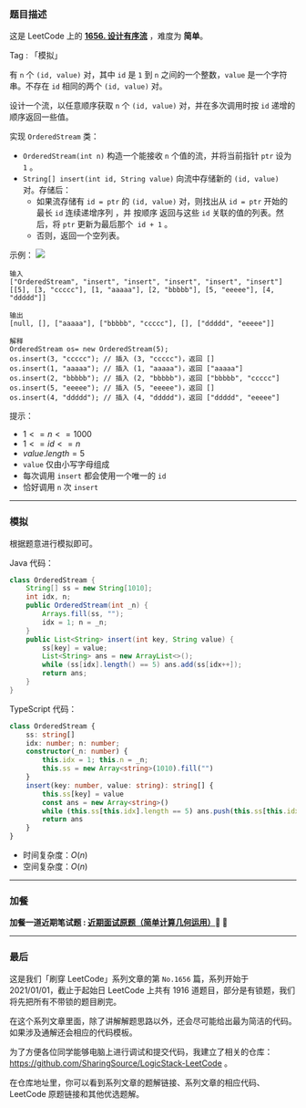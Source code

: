 ### 题目描述

这是 LeetCode 上的 **[1656. 设计有序流](https://leetcode.cn/problems/design-an-ordered-stream/solution/by-ac_oier-5pe8/)** ，难度为 **简单**。

Tag : 「模拟」



有 `n` 个 `(id, value)` 对，其中 `id` 是 `1` 到 `n` 之间的一个整数，`value` 是一个字符串。不存在 `id` 相同的两个 `(id, value)` 对。

设计一个流，以任意顺序获取 `n` 个 `(id, value)` 对，并在多次调用时按 `id` 递增的顺序返回一些值。

实现 `OrderedStream` 类：

* `OrderedStream(int n)` 构造一个能接收 `n` 个值的流，并将当前指针 `ptr` 设为 `1` 。
* `String[] insert(int id, String value)` 向流中存储新的 `(id, value)` 对。存储后：
	* 如果流存储有 `id = ptr` 的 `(id, value)` 对，则找出从 `id = ptr` 开始的 最长 `id` 连续递增序列 ，并 按顺序 返回与这些 `id` 关联的值的列表。然后，将 `ptr` 更新为最后那个  `id + 1` 。
	* 否则，返回一个空列表。

示例：
![](https://assets.leetcode-cn.com/aliyun-lc-upload/uploads/2020/11/15/q1.gif)

```
输入
["OrderedStream", "insert", "insert", "insert", "insert", "insert"]
[[5], [3, "ccccc"], [1, "aaaaa"], [2, "bbbbb"], [5, "eeeee"], [4, "ddddd"]]

输出
[null, [], ["aaaaa"], ["bbbbb", "ccccc"], [], ["ddddd", "eeeee"]]

解释
OrderedStream os= new OrderedStream(5);
os.insert(3, "ccccc"); // 插入 (3, "ccccc")，返回 []
os.insert(1, "aaaaa"); // 插入 (1, "aaaaa")，返回 ["aaaaa"]
os.insert(2, "bbbbb"); // 插入 (2, "bbbbb")，返回 ["bbbbb", "ccccc"]
os.insert(5, "eeeee"); // 插入 (5, "eeeee")，返回 []
os.insert(4, "ddddd"); // 插入 (4, "ddddd")，返回 ["ddddd", "eeeee"]
```

提示：
* $1 <= n <= 1000$
* $1 <= id <= n$
* $value.length = 5$
* `value` 仅由小写字母组成
* 每次调用 `insert` 都会使用一个唯一的 `id`
* 恰好调用 `n` 次 `insert`

---

### 模拟

根据题意进行模拟即可。

Java 代码：
```java
class OrderedStream {
    String[] ss = new String[1010];
    int idx, n;
    public OrderedStream(int _n) {
        Arrays.fill(ss, "");
        idx = 1; n = _n;
    }
    public List<String> insert(int key, String value) {
        ss[key] = value;
        List<String> ans = new ArrayList<>();
        while (ss[idx].length() == 5) ans.add(ss[idx++]);
        return ans;
    }
}
```
TypeScript 代码：
```TypeScript
class OrderedStream {
    ss: string[]
    idx: number; n: number;
    constructor(_n: number) {
        this.idx = 1; this.n = _n;
        this.ss = new Array<string>(1010).fill("")
    }
    insert(key: number, value: string): string[] {
        this.ss[key] = value
        const ans = new Array<string>()
        while (this.ss[this.idx].length == 5) ans.push(this.ss[this.idx++])
        return ans
    }
}
```
* 时间复杂度：$O(n)$
* 空间复杂度：$O(n)$

---

### 加餐

**加餐一道近期笔试题 : [近期面试原题（简单计算几何运用）](https://mp.weixin.qq.com/s?__biz=MzU4NDE3MTEyMA==&mid=2247492965&idx=1&sn=d0f2b13578e8b61891fbd7f9d1693695)🎉 🎉**

---

### 最后

这是我们「刷穿 LeetCode」系列文章的第 `No.1656` 篇，系列开始于 2021/01/01，截止于起始日 LeetCode 上共有 1916 道题目，部分是有锁题，我们将先把所有不带锁的题目刷完。

在这个系列文章里面，除了讲解解题思路以外，还会尽可能给出最为简洁的代码。如果涉及通解还会相应的代码模板。

为了方便各位同学能够电脑上进行调试和提交代码，我建立了相关的仓库：https://github.com/SharingSource/LogicStack-LeetCode 。

在仓库地址里，你可以看到系列文章的题解链接、系列文章的相应代码、LeetCode 原题链接和其他优选题解。

